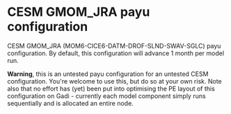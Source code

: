 # CESM GMOM_JRA payu configuration
CESM GMOM_JRA (MOM6-CICE6-DATM-DROF-SLND-SWAV-SGLC) payu configuration. By default, this configuration will advance 1 month per model run.

**Warning**, this is an untested payu configuration for an untested CESM configuration. You're welcome to use this, but do so at your own risk. Note also that no effort has (yet) been put into optimising the PE layout of this configuration on Gadi - currently each model component simply runs sequentially and is allocated an entire node.

